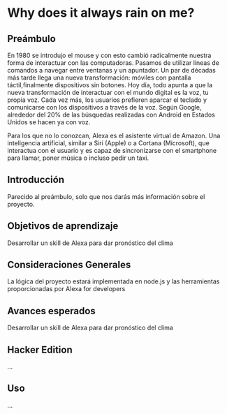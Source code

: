 # Why does it always rain on me? 

## Preámbulo
En 1980 se introdujo el mouse y con esto cambió radicalmente nuestra forma de interactuar con las computadoras. Pasamos de utilizar líneas de comandos a navegar entre ventanas y un apuntador. Un par de décadas más tarde llega una nueva transformación: móviles con pantalla táctil,finalmente dispositivos sin botones. Hoy día, todo apunta a que la nueva transformación de interactuar con el mundo digital es la voz, tu propia voz. Cada vez más, los usuarios prefieren aparcar el teclado y comunicarse con los dispositivos a través de la voz. Según Google, alrededor del 20% de las búsquedas realizadas con Android en Estados Unidos se hacen ya con voz.

Para los que no lo conozcan, Alexa es el asistente virtual de Amazon. Una inteligencia artificial, similar a Siri (Apple) o a Cortana (Microsoft), que interactua con el usuario y es capaz de sincronizarse con el smartphone para llamar, poner música o incluso pedir un taxi. 

## Introducción
Parecido al preámbulo, solo que nos darás más información sobre el proyecto.

## Objetivos de aprendizaje
Desarrollar un skill de Alexa para dar pronóstico del clima 

## Consideraciones Generales
La lógica del proyecto estará implementada en node.js y las herramientas proporcionadas por Alexa for developers 

## Avances esperados
Desarrollar un skill de Alexa para dar pronóstico del clima

## Hacker Edition
...

## Uso
...


